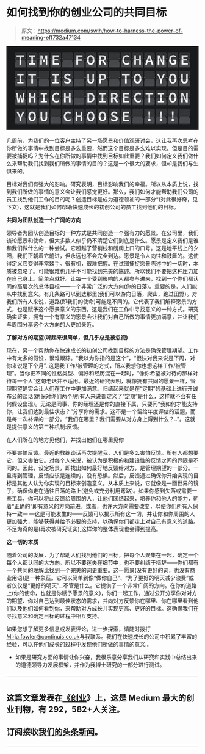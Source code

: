 # 如何找到你的创业公司的共同目标

> 原文：<https://medium.com/swlh/how-to-harness-the-power-of-meaning-eff732a47134>

![](img/25fce4459d68b2fccd4583dd8d26ce4b.png)

几周前，为我们的一位客户主持了另一场愿景和价值观研讨会，这让我再次思考在你所做的事情中找到目标是多么重要，然而这个目标是多么难以实现。但是目的需要被捕捉吗？为什么在你所做的事情中找到目标如此重要？我们如何定义我们做什么来帮助我们找到我们所做的事情的目的？这是一个很大的要求，但却是我们与生俱来的。

目标对我们有强大的影响。研究表明，目标影响我们的幸福。所以从本质上说，找到我们所做的事情的意义会让我们感觉更好。那么，我们如何才能帮助我们公司的员工找到他们工作的目的呢？创造目标是成为道德领袖的一部分*(对此很好奇，见下文)，这就是我们如何帮助快速成长的初创公司的员工找到他们的目标。

**共同为团队创造一个广阔的方向**

领导者为团队创造目标的一种方式是共同创造一个强有力的愿景。在公司里，我们谈论愿景和使命，但大多数人似乎仍不清楚它们到底是什么。愿景是定义我们是谁和我们做什么的一种尝试。它超越了营销线和朗朗上口的口号。这是地平线上的夕阳，我们正朝着它前进，但永远也不会完全到达。愿景是令人向往和鼓舞的。这使得定义它变得非常棘手。很有机，很难把握。在试图捕捉愿景陈述中的一切时，本质被忽略了。可能很难也几乎不可能找到完美的陈述。所以我们不要把这种压力加在自己身上。简单点就好。让每一个受到影响的人都参与进来，找到一个你们都认同的高层次的总体目标——一个非常广泛的大方向(你的日落)。重要的是，人们能从中找到意义。有几条路可以到达那里(我们可以游向日落，爬山，跑过田野)。对我们所有人来说，道路(即我们的使命)可能是不同的。它代表了我们解释愿景的方式，也是赋予这个愿景意义的东西。这是我们在工作中寻找意义的一种方式。研究确实证实，拥有一个有意义的愿景会让我们对自己所做的事情更加满意，并让我们与周围分享这个大方向的人更加亲近。

**了解对方的期望(听起来很简单，但几乎总是被忽视)**

现在，另一个帮助你在快速成长的初创公司找到目标的方法是确保管理期望。工作中有太多的假设，很难跟踪。“我以为你指的是这个”，“很快对我来说是下周，对你来说是下个月”..这是我工作/被管理的方式，所以我想你也想这样工作/被管理”。当你把不同的性格类型、偏好和经历混在一起时，“像你希望被对待的那样对待每一个人”这句老话并不适用。最近的研究表明，就像拥有共同的愿景一样，管理期望确实会让人们在工作中更加满意。归结起来就是在“定期”的基础上进行开诚布公的谈话(确保对你们两个/所有人来说都定义了“定期”是什么，这样就不会有任何假设出现)。无论是同事、你的经理还是你的直接下属，只要问“我如何才能支持你，让我们达到最佳状态？”分享你的需求。这不是一个留给年度评估的话题，而是每一次补课的一部分。“我们在哪里？我们需要从对方身上得到什么？.."。这就是提供意义的第三种机制:反馈。

在人们所在的地方见他们，并找出他们在哪里见你

不要害怕反馈。最近的教练谈话再次提醒我，人们是多么害怕反馈。所有人都想要它，但又害怕它。对每个人来说，被认为是积极的和建设性的反馈之间的界限是不同的。因此，设定场景，即找出如何最好地反馈给对方，是管理期望的一部分。一旦得到管理，反馈应该是连续的，没有恐惧。然后，反馈通过确保你开始实现的目标是其他人认为你实现的目标来创造意义。从本质上来说，它就像是一面世界的镜子，确保你走在通往日落的路上(避免或充分利用弯路)。如果你感到失落或需要一些工具，你可以将此反馈给周围的人，让他们团结起来，培养你和他人的能力，朝着“正确的”即有意义的方向前进。或者，也许大方向需要改变，以便你们所有人保持一致— —这是可能发生的——反馈可以揭示所有这一切，并让你和你周围的人更加强大，能够获得并给予必要的支持，以确保你们都走上对自己有意义的道路。不足为奇的是(再次被研究证实),这样你的整体表现也会得到提高。

**这一切的本质**

随着公司的发展，为了帮助人们找到他们的目标，把每个人聚集在一起，确定一个每个人都认同的大方向。所以不要迷失在细节中，也不要纠结于措辞——你们都有一个共同的理解比找到一个完美的词更重要。这一愿景(没有更好的词，也没有商业用语)是一种象征。它可以简单到像“做你自己”、“为了更好的明天减少浪费”或者仅仅是“更好的明天”…不管是什么。它提供了一个非常广阔的方向。在你的道路上(你的使命，也就是你赋予愿景的意义)，你们一起工作，通过公开分享你对对方的期望、你对自己达到最佳状态的需求，并向对方反馈你在哪里、你在哪里看到他们以及他们如何看到你，来帮助对方成长并实现更高、更好的目标。这确保我们在寻找意义和确定目标的过程中相互支持。

如果您想了解更多信息或发表评论，进一步探索，请随时拨打[Mirja.fowler@continuis.co.uk](mailto:Mirja.fowler@continuis.co.uk)与我联系。我们在快速成长的公司中积累了丰富的经验，可以在他们成长的过程中发现他们所做的事情的意义…

*   如果是研究方面的事情让你兴奋，我很乐意分享我们从研究和实践中总结出来的道德领导力发展框架，并作为我博士研究的一部分进行测试。

![](img/731acf26f5d44fdc58d99a6388fe935d.png)

## 这篇文章发表在[《创业](https://medium.com/swlh)》上，这是 Medium 最大的创业刊物，有 292，582+人关注。

## 订阅接收[我们的头条新闻](http://growthsupply.com/the-startup-newsletter/)。

![](img/731acf26f5d44fdc58d99a6388fe935d.png)